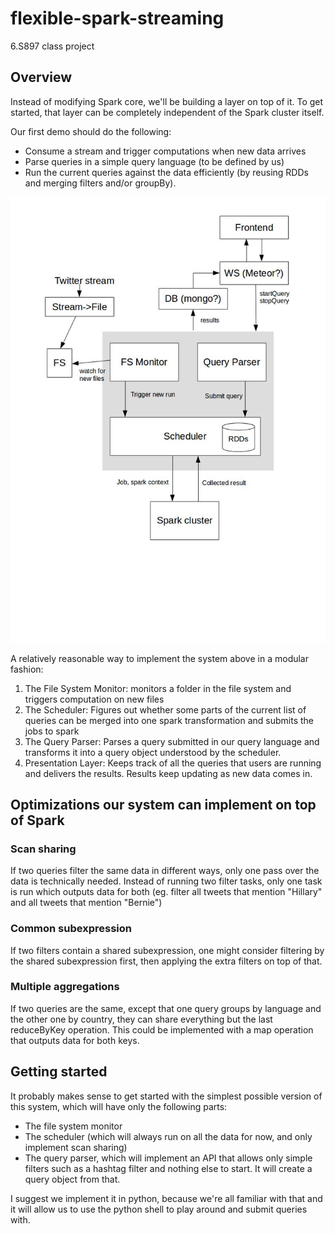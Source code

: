 # flexible-spark-streaming
6.S897 class project


## Overview

Instead of modifying Spark core, we'll be building a layer on top of it. To get
started, that layer can be completely independent of the Spark cluster itself.

Our first demo should do the following:
* Consume a stream and trigger computations when new data arrives
* Parse queries in a simple query language (to be defined by us)
* Run the current queries against the data efficiently (by reusing RDDs and
  merging filters and/or groupBy).

![System Schematic](./doc/schematic.jpg "A possible schematic for the system")

A relatively reasonable way to implement the system above in a modular fashion:
1. The File System Monitor: monitors a folder in the file system and triggers
   computation on new files
2. The Scheduler: Figures out whether some parts of the current list of queries
   can be merged into one spark transformation and submits the jobs to spark
3. The Query Parser: Parses a query submitted in our query language and
   transforms it into a query object understood by the scheduler.
4. Presentation Layer: Keeps track of all the queries that users are running and
   delivers the results. Results keep updating as new data comes in.



## Optimizations our system can implement on top of Spark

### Scan sharing
If two queries filter the same data in different ways, only one pass over the
data is technically needed. Instead of running two filter tasks, only one task
is run which outputs data for both (eg. filter all tweets that mention "Hillary"
and all tweets that mention "Bernie")

### Common subexpression
If two filters contain a shared subexpression, one might consider filtering by
the shared subexpression first, then applying the extra filters on top of that.

### Multiple aggregations
If two queries are the same, except that one query groups by language and the 
other one by country, they can share everything but the last reduceByKey
operation. This could be implemented with a map operation that outputs data for
both keys.


## Getting started

It probably makes sense to get started with the simplest possible version of
this system, which will have only the following parts:

* The file system monitor
* The scheduler (which will always run on all the data for now, and only
  implement scan sharing)
* The query parser, which will implement an API that allows only simple filters
  such as a hashtag filter and nothing else to start. It will create a query
  object from that.

I suggest we implement it in python, because we're all familiar with that and it
will allow us to use the python shell to play around and submit queries with.
